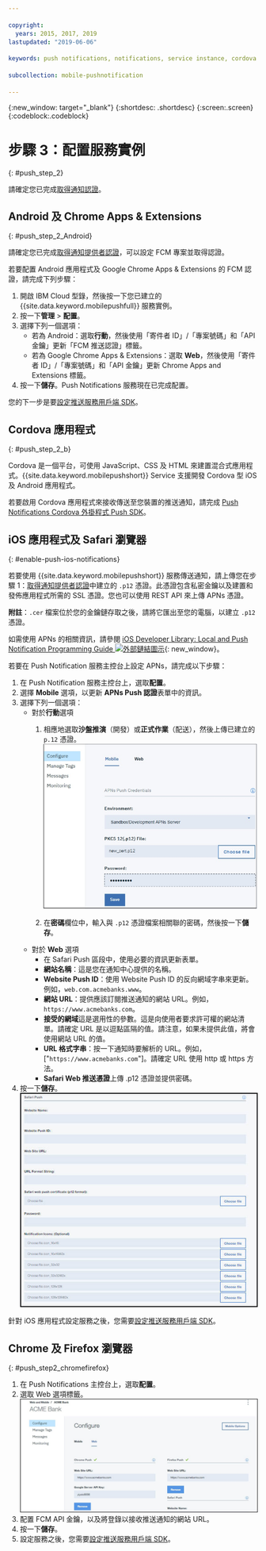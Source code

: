 ```yaml
---

copyright:
  years: 2015, 2017, 2019
lastupdated: "2019-06-06"

keywords: push notifications, notifications, service instance, cordova application

subcollection: mobile-pushnotification

---
```


{:new_window: target="_blank"}
{:shortdesc: .shortdesc}
{:screen:.screen}
{:codeblock:.codeblock}

# 步驟 3：配置服務實例 
{: #push_step_2}

請確定您已完成[取得通知認證](/docs/services/mobilepush?topic=mobile-pushnotification-push_step_1)。

## Android 及 Chrome Apps & Extensions
{: #push_step_2_Android}

請確定您已完成[取得通知提供者認證](/docs/services/mobilepush?topic=mobile-pushnotification-push_step_1)，可以設定 FCM 專案並取得認證。

若要配置 Android 應用程式及 Google Chrome Apps & Extensions 的 FCM 認證，請完成下列步驟：

1. 開啟 IBM Cloud 型錄，然後按一下您已建立的 {{site.data.keyword.mobilepushfull}} 服務實例。 
2. 按一下**管理** > **配置**。 
3. 選擇下列一個選項： 
	- 若為 Android：選取**行動**，然後使用「寄件者 ID」/「專案號碼」和「API 金鑰」更新「FCM 推送認證」標籤。 
	- 若為 Google Chrome Apps & Extensions：選取 **Web**，然後使用「寄件者 ID」/「專案號碼」和「API 金鑰」更新 Chrome Apps and Extensions 標籤。 
4. 按一下**儲存**。Push Notifications 服務現在已完成配置。

您的下一步是要[設定推送服務用戶端 SDK](/docs/services/mobilepush?topic=mobile-pushnotification-push_step_3)。


## Cordova 應用程式 
{: #push_step_2_b}


Cordova 是一個平台，可使用 JavaScript、CSS 及 HTML 來建置混合式應用程式。{{site.data.keyword.mobilepushshort}} Service 支援開發 Cordova 型 iOS 及 Android 應用程式。

若要啟用 Cordova 應用程式來接收傳送至您裝置的推送通知，請完成 [Push Notifications Cordova 外掛程式 Push SDK](https://github.com/ibm-bluemix-mobile-services/bms-clientsdk-cordova-plugin-push/tree/Doc#ios-app)。



## iOS 應用程式及 Safari 瀏覽器 
{: #enable-push-ios-notifications}


若要使用 {{site.data.keyword.mobilepushshort}} 服務傳送通知，請上傳您在步驟 1：[取得通知提供者認證](/docs/services/mobilepush?topic=mobile-pushnotification-push_step_1)中建立的 `.p12` 憑證。此憑證包含私密金鑰以及建置和發佈應用程式所需的 SSL 憑證。您也可以使用 REST API 來上傳 APNs 憑證。

**附註**：`.cer` 檔案位於您的金鑰鏈存取之後，請將它匯出至您的電腦，以建立 `.p12` 憑證。

如需使用 APNs 的相關資訊，請參閱 [iOS Developer Library: Local and Push Notification Programming Guide ![外部鏈結圖示](../../icons/launch-glyph.svg "外部鏈結圖示")](https://developer.apple.com/library/content/documentation/NetworkingInternet/Conceptual/RemoteNotificationsPG/APNSOverview.html#//apple_ref/doc/uid/TP40008194-CH8-SW1){: new_window}。

若要在 Push Notification 服務主控台上設定 APNs，請完成以下步驟：

1. 在 Push Notification 服務主控台上，選取**配置**。
2. 選擇 **Mobile** 選項，以更新 **APNs Push 認證**表單中的資訊。
3. 選擇下列一個選項：
	- 對於**行動**選項
		1. 相應地選取**沙盤推演**（開發）或**正式作業**（配送），然後上傳已建立的 `p.12` 憑證。
		  ![設定 Push Notifications 主控台](images/wizard.jpg "選取了「配置」導覽選項的 Push Notifications 主控台，其中顯示「行動」標籤和 APN 推送認證")

		1. 在**密碼**欄位中，輸入與 `.p12` 憑證檔案相關聯的密碼，然後按一下**儲存**。
	- 對於 **Web** 選項
		- 在 Safari Push 區段中，使用必要的資訊更新表單。 
		- **網站名稱**：這是您在通知中心提供的名稱。
		- **Website Push ID**：使用 Website Push ID 的反向網域字串來更新。例如，`web.com.acmebanks.www`。
		- **網站 URL**：提供應該訂閱推送通知的網站 URL。例如，`https://www.acmebanks.com`。
		- **接受的網域**這是選用性的參數。這是向使用者要求許可權的網站清單。請確定 URL 是以逗點區隔的值。請注意，如果未提供此值，將會使用網站 URL 的值。 
		- **URL 格式字串**：按一下通知時要解析的 URL。例如，["`https://www.acmebanks.com`"]。請確定 URL 使用 http 或 https 方法。
		- **Safari Web 推送憑證**上傳 .p12 憑證並提供密碼。
4. 按一下**儲存**。	
![Push Notifications 主控台](images/push_configure_safari.jpg "Web 選項頁面欄位")	

針對 iOS 應用程式設定服務之後，您需要[設定推送服務用戶端 SDK](/docs/services/mobilepush?topic=mobile-pushnotification-push_step_3)。


## Chrome 及 Firefox 瀏覽器 
{: #push_step2_chromefirefox}

1. 在 Push Notifications 主控台上，選取**配置**。
2. 選取 Web 選項標籤。
![WebPush 配置](images/webpush_configure.jpg "用於定義網站的 FCM API 金鑰和 URL 的 Web Push 配置視窗")
3. 配置 FCM API 金鑰，以及將登錄以接收推送通知的網站 URL。
4. 按一下**儲存**。
5. 設定服務之後，您需要[設定推送服務用戶端 SDK](/docs/services/mobilepush?topic=mobile-pushnotification-push_step_3)。


